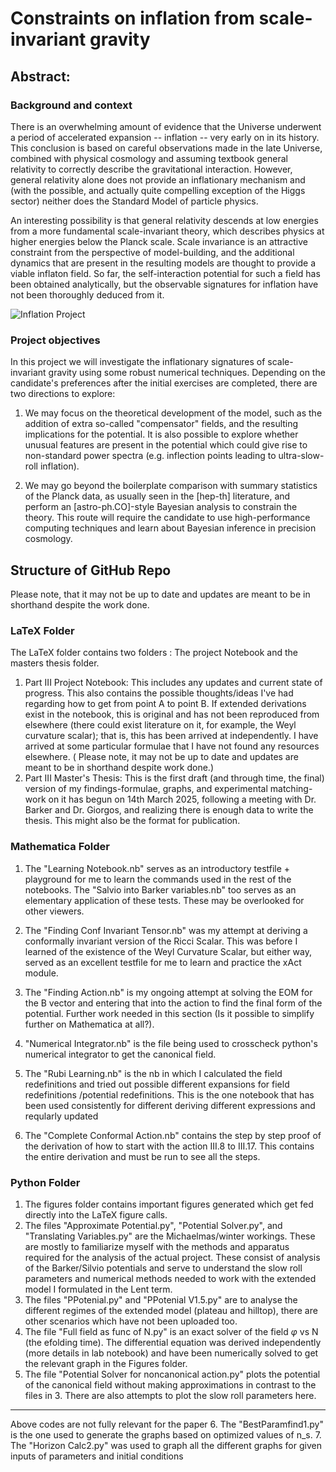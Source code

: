 # Constraints on inflation from scale-invariant gravity

## Abstract:

### Background and context

There is an overwhelming amount of evidence that the Universe underwent a period of accelerated expansion -- inflation -- very early on in its history.  This conclusion is based on careful observations made in the late Universe, combined with physical cosmology and assuming textbook general relativity to correctly describe the gravitational interaction. However, general relativity alone does not provide an inflationary mechanism and (with the possible, and actually quite compelling exception of the Higgs sector) neither does the Standard Model of particle physics.

An interesting possibility is that general relativity descends at low energies from a more fundamental scale-invariant theory, which describes physics at higher energies below the Planck scale. Scale invariance is an attractive constraint from the perspective of model-building, and the additional dynamics that are present in the resulting models are thought to provide a viable inflaton field. So far, the self-interaction potential for such a field has been obtained analytically, but the observable signatures for inflation have not been thoroughly deduced from it.

![Inflation Project](https://github.com/user-attachments/assets/d4b707f2-b61b-4626-ad58-741cbc45fa6c)

### Project objectives

In this project we will investigate the inflationary signatures of scale-invariant gravity using some robust numerical techniques. Depending on the candidate's preferences after the initial exercises are completed, there are two directions to explore:

1. We may focus on the theoretical development of the model, such as the addition of extra so-called "compensator" fields, and the resulting implications for the potential. It is also possible to explore whether unusual features are present in the potential which could give rise to non-standard power spectra (e.g. inflection points leading to ultra-slow-roll inflation).

2. We may go beyond the boilerplate comparison with summary statistics of the Planck data, as usually seen in the [hep-th] literature, and perform an [astro-ph.CO]-style Bayesian analysis to constrain the theory. This route will require the candidate to use high-performance computing techniques and learn about Bayesian inference in precision cosmology.


## Structure of GitHub Repo

Please note, that it may not be up to date and updates are meant to be in shorthand despite the work done.

### LaTeX Folder

The LaTeX folder contains two folders : The project Notebook and the masters thesis folder. 

1. Part III Project Notebook: This includes any updates and current state of progress. This also contains the possible thoughts/ideas I've had regarding how to get from point A to point B. If extended derivations exist in the notebook, this is original and has not been reproduced from elsewhere (there could exist literature on it, for example, the Weyl curvature scalar); that is, this has been arrived at independently. I have arrived at some particular formulae that I have not found any resources elsewhere. (
Please note, it may not be up to date and updates are meant to be in shorthand despite work done.)
2. Part III Master's Thesis: This is the first draft (and through time, the final) version of my findings-formulae, graphs, and experimental matching- work on it has begun on 14th March 2025, following a meeting with Dr. Barker and Dr. Giorgos, and realizing there is enough data to write the thesis. This might also be the format for publication.
   
### Mathematica Folder

1. The "Learning Notebook.nb" serves as an introductory testfile + playground for me to learn the commands used in the rest of the notebooks. The "Salvio into Barker variables.nb" too serves as an elementary application of these tests. These may be overlooked for other viewers.
2. The "Finding Conf Invariant Tensor.nb" was my attempt at deriving a conformally invariant version of the Ricci Scalar. This was before I learned of the existence of the Weyl Curvature Scalar, but either way, served as an excellent testfile for me to learn and practice the xAct module.
3. The "Finding Action.nb" is my ongoing attempt at solving the EOM for the B vector and entering that into the action to find the final form of the potential. Further work needed in this section (Is it possible to simplify further on Mathematica at all?).
5. "Numerical Integrator.nb" is the file being used to crosscheck python's numerical integrator to get the canonical field.

6.  The "Rubi Learning.nb" is the nb in which I calculated the field redefinitions and tried out possible different expansions for field redefinitions /potential redefinitions. This is the one notebook that has been used consistently for different deriving different expressions and reqularly updated
7.  The "Complete Conformal Action.nb" contains the step by step proof of the derivation of how to start with the action III.8 to III.17. This contains the entire derivation and must be run to see all the steps.
### Python Folder

1. The figures folder contains important figures generated which get fed directly into the LaTeX figure calls.
2. The files "Approximate Potential.py", "Potential Solver.py", and "Translating Variables.py" are the Michaelmas/winter workings. These are mostly to familiarize myself with the methods and apparatus required for the analysis of the actual project. These consist of analysis of the Barker/Silvio potentials and serve to understand the slow roll parameters and numerical methods needed to work with the extended model I formulated in the Lent term.
3. The files "PPotenial.py" and "PPotenial V1.5.py" are to analyse the different regimes of the extended model (plateau and hilltop), there are other scenarios which have not been uploaded too.
4. The file "Full field as func of N.py" is an exact solver of the field $\varphi$ vs N (the efolding time). The differential equation was derived independently (more details in lab notebook) and have been numerically solved to get the relevant graph in the Figures folder.
5. The file "Potential Solver for noncanonical action.py" plots the potential of the canonical field without making approximations in contrast to the files in 3. There are also attempts to plot the slow roll parameters here.
---------
Above codes are not fully relevant for the paper
6. The "BestParamfind1.py" is the one used to generate the graphs based on optimized values of n_s.
7. The "Horizon Calc2.py" was used to graph all the different graphs for given inputs of parameters and initial conditions
